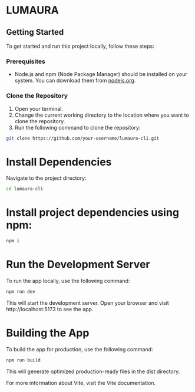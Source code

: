 # LUMAURA

## Getting Started

To get started and run this project locally, follow these steps:

### Prerequisites

- Node.js and npm (Node Package Manager) should be installed on your system. You can download them from [nodejs.org](https://nodejs.org/).

### Clone the Repository

1. Open your terminal.
2. Change the current working directory to the location where you want to clone the repository.
3. Run the following command to clone the repository:

```bash
git clone https://github.com/your-username/lumaura-cli.git
```

# Install Dependencies

 Navigate to the project directory:

```bash
cd lumaura-cli
```

# Install project dependencies using npm:
```bash
npm i
```

# Run the Development Server

 To run the app locally, use the following command:

```bash
npm run dev
```

This will start the development server. Open your browser and visit http://localhost:5173 to see the app.

# Building the App
 To build the app for production, use the following command:
```bash
npm run build
```
This will generate optimized production-ready files in the dist directory.


For more information about Vite, visit the Vite documentation.
